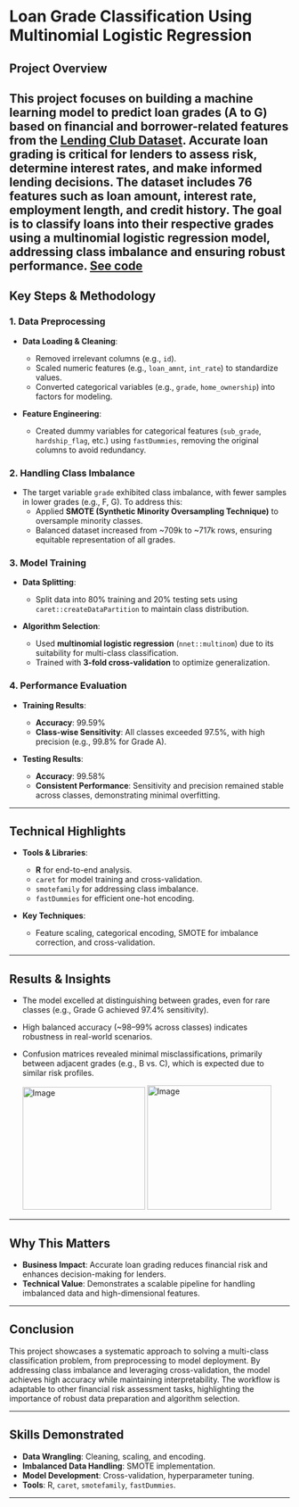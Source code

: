 # Loan Grade Classification Using Multinomial Logistic Regression

## Project Overview
This project focuses on building a machine learning model to predict loan grades (A to G) based on financial and borrower-related features from the [Lending Club Dataset](https://www.kaggle.com/datasets/wordsforthewise/lending-club). Accurate loan grading is critical for lenders to assess risk, determine interest rates, and make informed lending decisions. The dataset includes 76 features such as loan amount, interest rate, employment length, and credit history. The goal is to classify loans into their respective grades using a multinomial logistic regression model, addressing class imbalance and ensuring robust performance.
[See code](Final_2.ipynb)
---

## Key Steps & Methodology

### 1. Data Preprocessing
- **Data Loading & Cleaning**:
  - Removed irrelevant columns (e.g., `id`).
  - Scaled numeric features (e.g., `loan_amnt`, `int_rate`) to standardize values.
  - Converted categorical variables (e.g., `grade`, `home_ownership`) into factors for modeling.

- **Feature Engineering**:
  - Created dummy variables for categorical features (`sub_grade`, `hardship_flag`, etc.) using `fastDummies`, removing the original columns to avoid redundancy.

### 2. Handling Class Imbalance
- The target variable `grade` exhibited class imbalance, with fewer samples in lower grades (e.g., F, G). To address this:
  - Applied **SMOTE (Synthetic Minority Oversampling Technique)** to oversample minority classes.
  - Balanced dataset increased from ~709k to ~717k rows, ensuring equitable representation of all grades.

### 3. Model Training
- **Data Splitting**:
  - Split data into 80% training and 20% testing sets using `caret::createDataPartition` to maintain class distribution.
  
- **Algorithm Selection**:
  - Used **multinomial logistic regression** (`nnet::multinom`) due to its suitability for multi-class classification.
  - Trained with **3-fold cross-validation** to optimize generalization.

### 4. Performance Evaluation
- **Training Results**:
  - **Accuracy**: 99.59%
  - **Class-wise Sensitivity**: All classes exceeded 97.5%, with high precision (e.g., 99.8% for Grade A).
  
- **Testing Results**:
  - **Accuracy**: 99.58%
  - **Consistent Performance**: Sensitivity and precision remained stable across classes, demonstrating minimal overfitting.

---

## Technical Highlights
- **Tools & Libraries**:
  - **R** for end-to-end analysis.
  - `caret` for model training and cross-validation.
  - `smotefamily` for addressing class imbalance.
  - `fastDummies` for efficient one-hot encoding.

- **Key Techniques**:
  - Feature scaling, categorical encoding, SMOTE for imbalance correction, and cross-validation.

---

## Results & Insights
- The model excelled at distinguishing between grades, even for rare classes (e.g., Grade G achieved 97.4% sensitivity).
- High balanced accuracy (~98–99% across classes) indicates robustness in real-world scenarios.
- Confusion matrices revealed minimal misclassifications, primarily between adjacent grades (e.g., B vs. C), which is expected due to similar risk profiles.

  <img width="220" alt="Image" src="https://github.com/user-attachments/assets/6ee27bf7-1fbf-45f3-8c50-c8ef1b3b0a17" /> <img width="223" alt="Image" src="https://github.com/user-attachments/assets/a659dccc-6b92-4343-83d0-8192ec1b4d82" />
  

---

## Why This Matters
- **Business Impact**: Accurate loan grading reduces financial risk and enhances decision-making for lenders.
- **Technical Value**: Demonstrates a scalable pipeline for handling imbalanced data and high-dimensional features.

---

## Conclusion
This project showcases a systematic approach to solving a multi-class classification problem, from preprocessing to model deployment. By addressing class imbalance and leveraging cross-validation, the model achieves high accuracy while maintaining interpretability. The workflow is adaptable to other financial risk assessment tasks, highlighting the importance of robust data preparation and algorithm selection.

---

## Skills Demonstrated
- **Data Wrangling**: Cleaning, scaling, and encoding.
- **Imbalanced Data Handling**: SMOTE implementation.
- **Model Development**: Cross-validation, hyperparameter tuning.
- **Tools**: R, `caret`, `smotefamily`, `fastDummies`.

---
